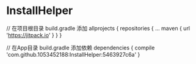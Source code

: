 # InstallHelper
// 在项目根目录 build.gradle 添加
	allprojects {
		repositories {
			...
			maven { url 'https://jitpack.io' }
		}
	}
  
  // 在App目录 build.gradle 添加依赖
  	dependencies {
	        compile 'com.github.1053452188:InstallHelper:5463927c6a'
	}

  
  
